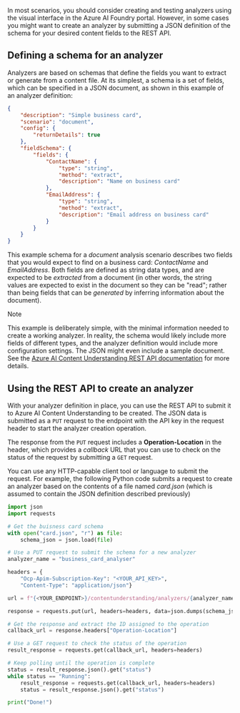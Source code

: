 In most scenarios, you should consider creating and testing analyzers using the visual interface in the Azure AI Foundry portal. However, in some cases you might want to create an analyzer by submitting a JSON definition of the schema for your desired content fields to the REST API.

## Defining a schema for an analyzer

Analyzers are based on schemas that define the fields you want to extract or generate from a content file. At its simplest, a schema is a set of fields, which can be specified in a JSON document, as shown in this example of an analyzer definition:

```json
{
    "description": "Simple business card",
    "scenario": "document",
    "config": {
        "returnDetails": true
    },
    "fieldSchema": {
        "fields": {
            "ContactName": {
                "type": "string",
                "method": "extract",
                "description": "Name on business card"
            },
            "EmailAddress": {
                "type": "string",
                "method": "extract",
                "description": "Email address on business card"
            }
        }
    }
}
```

This example schema for a *document* analysis scenario describes two fields that you would expect to find on a business card: *ContactName* and *EmailAddress*. Both fields are defined as string data types, and are expected to be *extracted* from a document (in other words, the string values are expected to exist in the document so they can be "read"; rather than being fields that can be *generated* by inferring information about the document).

> [!NOTE]
> This example is deliberately simple, with the minimal information needed to create a working analyzer. In reality, the schema would likely include more fields of different types, and the analyzer definition would include more configuration settings. The JSON might even include a sample document. See the [Azure AI Content Understanding REST API documentation](/rest/api/contentunderstanding/content-analyzers/create-or-replace) for more details.

## Using the REST API to create an analyzer

With your analyzer definition in place, you can use the REST API to submit it to Azure AI Content Understanding to be created. The JSON data is submitted as a `PUT` request to the endpoint with the API key in the request header to start the analyzer creation operation. 

The response from the `PUT` request includes a **Operation-Location** in the header, which provides a *callback* URL that you can use to check on the status of the request by submitting a `GET` request.

You can use any HTTP-capable client tool or language to submit the request. For example, the following Python code submits a request to create an analyzer based on the contents of a file named *card.json* (which is assumed to contain the JSON definition described previously)

```python
import json
import requests

# Get the buisness card schema
with open("card.json", "r") as file:
    schema_json = json.load(file)

# Use a PUT request to submit the schema for a new analyzer
analyzer_name = "business_card_analyser"

headers = {
    "Ocp-Apim-Subscription-Key": "<YOUR_API_KEY>",
    "Content-Type": "application/json"}

url = f"{<YOUR_ENDPOINT>}/contentunderstanding/analyzers/{analyzer_name}?api-version=2024-12-01-preview"

response = requests.put(url, headers=headers, data=json.dumps(schema_json))

# Get the response and extract the ID assigned to the operation
callback_url = response.headers["Operation-Location"]

# Use a GET request to check the status of the operation
result_response = requests.get(callback_url, headers=headers)

# Keep polling until the operation is complete
status = result_response.json().get("status")
while status == "Running":
    result_response = requests.get(callback_url, headers=headers)
    status = result_response.json().get("status")

print("Done!")
```
